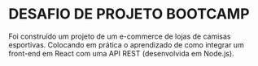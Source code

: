 # DESAFIO DE PROJETO BOOTCAMP

Foi construído um projeto de um e-commerce de lojas de camisas esportivas.
Colocando em prática o aprendizado de como integrar um front-end em React com uma API REST (desenvolvida em Node.js).
